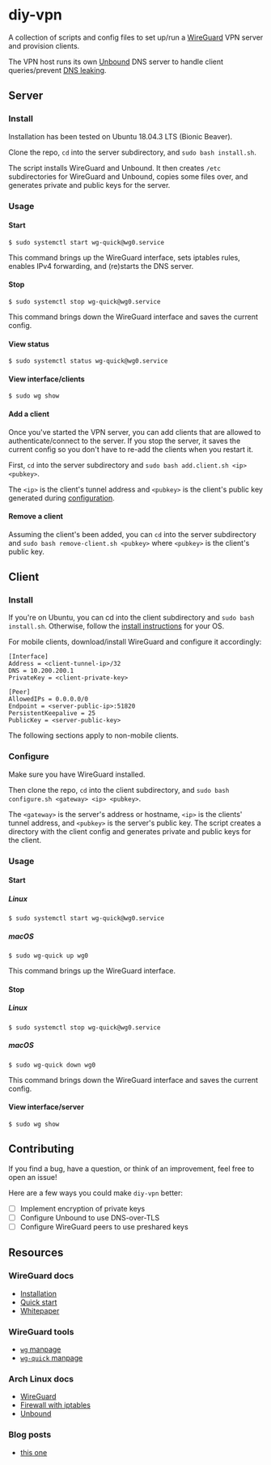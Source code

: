 # diy-vpn
A collection of scripts and config files to set up/run a [WireGuard](https://www.wireguard.com/) VPN server and provision clients.

The VPN host runs its own [Unbound](https://en.wikipedia.org/wiki/Unbound_(DNS_server)) DNS server to handle client queries/prevent [DNS leaking](https://en.wikipedia.org/wiki/DNS_leak).

## Server

### Install
Installation has been tested on Ubuntu 18.04.3 LTS (Bionic Beaver).

Clone the repo, `cd` into the server subdirectory, and `sudo bash install.sh`.

The script installs WireGuard and Unbound. It then creates `/etc` subdirectories for WireGuard and Unbound, copies some files over, and generates private and public keys for the server.

### Usage

#### Start
```
$ sudo systemctl start wg-quick@wg0.service
```

This command brings up the WireGuard interface, sets iptables rules, enables IPv4 forwarding, and (re)starts the DNS server.

#### Stop
```
$ sudo systemctl stop wg-quick@wg0.service
```

This command brings down the WireGuard interface and saves the current config.

#### View status
```
$ sudo systemctl status wg-quick@wg0.service
```

#### View interface/clients
```
$ sudo wg show
```

#### Add a client
Once you've started the VPN server, you can add clients that are allowed to authenticate/connect to the server. If you stop the server, it saves the current config so you don't have to re-add the clients when you restart it.

First, `cd` into the server subdirectory and `sudo bash add.client.sh <ip> <pubkey>`.

The `<ip>` is the client's tunnel address and `<pubkey>` is the client's public key generated during [configuration](#Configure).

#### Remove a client
Assuming the client's been added, you can `cd` into the server subdirectory and `sudo bash remove-client.sh <pubkey>` where `<pubkey>` is the client's public key.

## Client

### Install

If you're on Ubuntu, you can cd into the client subdirectory and `sudo bash install.sh`. Otherwise, follow the [install instructions](https://www.wireguard.com/install/) for your OS.

For mobile clients, download/install WireGuard and configure it accordingly:

```
[Interface]
Address = <client-tunnel-ip>/32
DNS = 10.200.200.1
PrivateKey = <client-private-key>

[Peer]
AllowedIPs = 0.0.0.0/0
Endpoint = <server-public-ip>:51820
PersistentKeepalive = 25
PublicKey = <server-public-key>
```

The following sections apply to non-mobile clients.

### Configure
Make sure you have WireGuard installed.

Then clone the repo, `cd` into the client subdirectory, and `sudo bash configure.sh <gateway> <ip> <pubkey>`.

The `<gateway>` is the server's address or hostname, `<ip>` is the clients' tunnel address, and `<pubkey>` is the server's public key. The script creates a directory with the client config and generates private and public keys for the client.

### Usage

#### Start
##### Linux
```
$ sudo systemctl start wg-quick@wg0.service
```

##### macOS
```
$ sudo wg-quick up wg0
```

This command brings up the WireGuard interface.

#### Stop
##### Linux
```
$ sudo systemctl stop wg-quick@wg0.service
```

##### macOS
```
$ sudo wg-quick down wg0
```

This command brings down the WireGuard interface and saves the current config.

#### View interface/server
```
$ sudo wg show
```

## Contributing
If you find a bug, have a question, or think of an improvement, feel free to open an issue!

Here are a few ways you could make `diy-vpn` better:
* [ ] Implement encryption of private keys
* [ ] Configure Unbound to use DNS-over-TLS
* [ ] Configure WireGuard peers to use preshared keys

## Resources

### WireGuard docs
  * [Installation](https://www.wireguard.com/install/)
  * [Quick start](https://www.wireguard.com/quickstart/)
  * [Whitepaper](https://www.wireguard.com/papers/wireguard.pdf)

### WireGuard tools
  * [`wg` manpage](https://jlk.fjfi.cvut.cz/arch/manpages/man/wg.8)
  * [`wg-quick` manpage](https://jlk.fjfi.cvut.cz/arch/manpages/man/wg-quick.8)

### Arch Linux docs
  * [WireGuard](https://wiki.archlinux.org/index.php/WireGuard)
  * [Firewall with iptables](https://wiki.archlinux.org/index.php/Simple_stateful_firewall)
  * [Unbound](https://wiki.archlinux.org/index.php/unbound)

### Blog posts
  * [this one](https://www.ckn.io/blog/2017/11/14/wireguard-vpn-typical-setup/)
